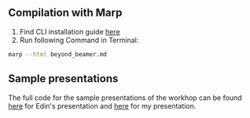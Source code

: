 ## Compilation with Marp

1. Find CLI installation guide [here](https://github.com/marp-team/marp-cli)
2. Run following Command in Terminal: 
```bash
marp --html beyond_beamer.md
```
## Sample presentations
The full code for the sample presentations of the workhop can be found [here](https://github.com/bentonatura/presentation_intro/blob/main/samples/edin/index.html) for Edin's presentation and [here](https://github.com/bentonatura/presentation_intro/blob/main/samples/bento/index.html) for my presentation.

